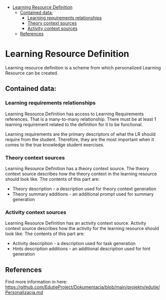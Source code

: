 <!-- TOC -->
* [Learning Resource Definition](#learning-resource-definition)
  * [Contained data:](#contained-data)
    * [Learning requirements relationships](#learning-requirements-relationships)
    * [Theory context sources](#theory-context-sources)
    * [Activity context sources](#activity-context-sources)
  * [References](#references)
<!-- TOC -->

# Learning Resource Definition

Learning resource definition is a scheme from which personalized Learning Resource can be created.

## Contained data:

### Learning requirements relationships

Learning Resource Definition has access to Learning Requirements references.
That is a many-to-many relationship. There must be at least 1 learning requirement related to the definition for it to
be functional.

Learning requirements are the primary descriptors of what the LR should require from the student. Therefore, they are
the most important when it comes to the true knowledge student exercises.

### Theory context sources

Learning Resource Definition has a theory context source.
The theory context source describes how the theory context in the learning resource should look like.
The contents of this part are:

- Theory description - a description used for theory context generation
- Theory summary additions - an additional prompt used for summary generation

### Activity context sources

Learning Resource Definition has an activity context source.
Activity context source describes how the activity for the learning resource should look like.
The contents of this part are:

- Activity description - a description used for task generation
- Hints description additions - an additional description used for hint generation

## References

Find more information in here: https://github.com/EdutieProject/Dokumentacja/blob/main/projekty/edutie/Personalizacja.md
